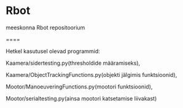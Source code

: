 Rbot
====

meeskonna Rbot repositoorium

====

Hetkel kasutusel olevad programmid: 

Kaamera/sidertesting.py(thresholdide määramiseks), 

Kaamera/ObjectTrackingFunctions.py(objekti jälgimis funktsioonid), 

Mootor/ManoeuveringFunctions.py(mootori funktsioonid), 

Mootor/serialtesting.py(ainsa mootori katsetamise liivakast)
